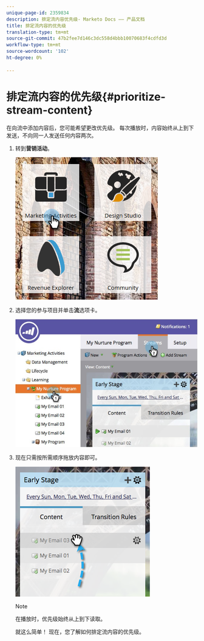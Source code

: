 ```yaml
---
unique-page-id: 2359834
description: 排定流内容优先级- Marketo Docs —— 产品文档
title: 排定流内容的优先级
translation-type: tm+mt
source-git-commit: 47b2fee7d146c3dc558d4bbb10070683f4cdfd3d
workflow-type: tm+mt
source-wordcount: '102'
ht-degree: 0%

---
```



# 排定流内容的优先级{#prioritize-stream-content}

在向流中添加内容后，您可能希望更改优先级。 每次播放时，内容始终从上到下发送，不向同一人发送任何内容两次。

1. 转到&#x200B;**营销活动**。

   ![](assets/ma.png)

1. 选择您的参与项目并单击&#x200B;**流**&#x200B;选项卡。

   ![](assets/cloneasteam-1.jpg)

1. 现在只需按所需顺序拖放内容即可。

   ![](assets/image2014-9-15-17-3a5-3a45.png)

   >[!NOTE]
   >
   >在播放时，优先级始终从上到下读取。

   就这么简单！ 现在，您了解如何排定流内容的优先级。

